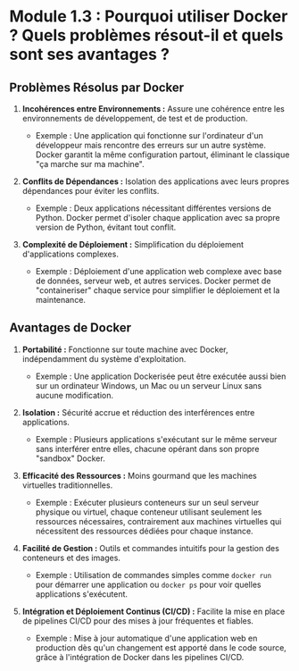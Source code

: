 # Module 1.3 : Pourquoi utiliser Docker ? Quels problèmes résout-il et quels sont ses avantages ?


## Problèmes Résolus par Docker
1. **Incohérences entre Environnements :** Assure une cohérence entre les environnements de développement, de test et de production.
   - Exemple : Une application qui fonctionne sur l'ordinateur d'un développeur mais rencontre des erreurs sur un autre système. Docker garantit la même configuration partout, éliminant le classique "ça marche sur ma machine".

2. **Conflits de Dépendances :** Isolation des applications avec leurs propres dépendances pour éviter les conflits.
   - Exemple : Deux applications nécessitant différentes versions de Python. Docker permet d'isoler chaque application avec sa propre version de Python, évitant tout conflit.

3. **Complexité de Déploiement :** Simplification du déploiement d'applications complexes.
   - Exemple : Déploiement d'une application web complexe avec base de données, serveur web, et autres services. Docker permet de "containeriser" chaque service pour simplifier le déploiement et la maintenance.

## Avantages de Docker
1. **Portabilité :** Fonctionne sur toute machine avec Docker, indépendamment du système d'exploitation.
   - Exemple : Une application Dockerisée peut être exécutée aussi bien sur un ordinateur Windows, un Mac ou un serveur Linux sans aucune modification.

2. **Isolation :** Sécurité accrue et réduction des interférences entre applications.
   - Exemple : Plusieurs applications s'exécutant sur le même serveur sans interférer entre elles, chacune opérant dans son propre "sandbox" Docker.

3. **Efficacité des Ressources :** Moins gourmand que les machines virtuelles traditionnelles.
   - Exemple : Exécuter plusieurs conteneurs sur un seul serveur physique ou virtuel, chaque conteneur utilisant seulement les ressources nécessaires, contrairement aux machines virtuelles qui nécessitent des ressources dédiées pour chaque instance.

4. **Facilité de Gestion :** Outils et commandes intuitifs pour la gestion des conteneurs et des images.
   - Exemple : Utilisation de commandes simples comme `docker run` pour démarrer une application ou `docker ps` pour voir quelles applications s'exécutent.

5. **Intégration et Déploiement Continus (CI/CD) :** Facilite la mise en place de pipelines CI/CD pour des mises à jour fréquentes et fiables.
   - Exemple : Mise à jour automatique d'une application web en production dès qu'un changement est apporté dans le code source, grâce à l'intégration de Docker dans les pipelines CI/CD.

